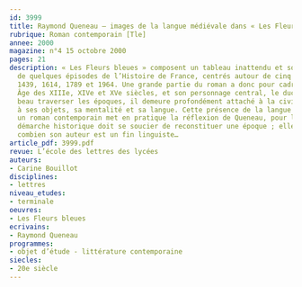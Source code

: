 ```yaml
---
id: 3999
title: Raymond Queneau – images de la langue médiévale dans « Les Fleurs bleues »
rubrique: Roman contemporain [Tle]
annee: 2000
magazine: n°4 15 octobre 2000
pages: 21
description: « Les Fleurs bleues » composent un tableau inattendu et souvent plaisant
  de quelques épisodes de l’Histoire de France, centrés autour de cinq dates – 1264,
  1439, 1614, 1789 et 1964. Une grande partie du roman a donc pour cadre le Moyen
  Âge des XIIIe, XIVe et XVe siècles, et son personnage central, le duc d’Auge, a
  beau traverser les époques, il demeure profondément attaché à la civilisation médiévale,
  à ses objets, sa mentalité et sa langue. Cette présence de la langue médiévale dans
  un roman contemporain met en pratique la réflexion de Queneau, pour lequel toute
  démarche historique doit se soucier de reconstituer une époque ; elle révèle surtout
  combien son auteur est un fin linguiste…
article_pdf: 3999.pdf
revue: L’école des lettres des lycées
auteurs:
- Carine Bouillot
disciplines:
- lettres
niveau_etudes:
- terminale
oeuvres:
- Les Fleurs bleues
ecrivains:
- Raymond Queneau
programmes:
- objet d’étude - littérature contemporaine
siecles:
- 20e siècle
---
```

